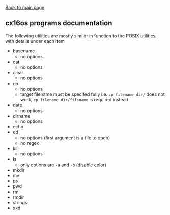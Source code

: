 [Back to main page](/docs/)

## cx16os programs documentation

The following utilities are mostly similar in function to the POSIX utilities, with details under each item
- basename
  - no options
- cat
  - no options
- clear
  - no options
- cp
  - no options
  - target filename must be specifed fully i.e. `cp filename dir/` does not work, `cp filename dir/filename` is required instead
- date
  - no options
- dirname
  - no options
- echo
- ed
  - no options (first argument is a file to open)
  - no regex   
- kill
  - no options
- ls
  - only options are `-a` and `-b` (disable color)
- mkdir
- mv
- ps
- pwd
- rm
- rmdir
- strings
- xxd

